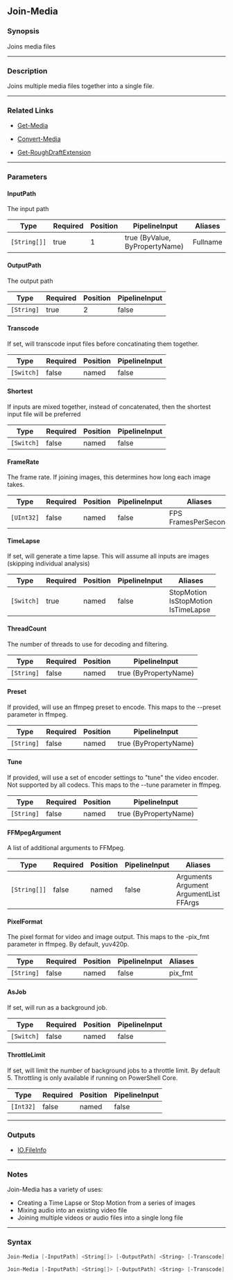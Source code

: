 Join-Media
----------




### Synopsis
Joins media files



---


### Description

Joins multiple media files together into a single file.



---


### Related Links
* [Get-Media](Get-Media.md)



* [Convert-Media](Convert-Media.md)



* [Get-RoughDraftExtension](Get-RoughDraftExtension.md)





---


### Parameters
#### **InputPath**

The input path






|Type        |Required|Position|PipelineInput                 |Aliases |
|------------|--------|--------|------------------------------|--------|
|`[String[]]`|true    |1       |true (ByValue, ByPropertyName)|Fullname|



#### **OutputPath**

The output path






|Type      |Required|Position|PipelineInput|
|----------|--------|--------|-------------|
|`[String]`|true    |2       |false        |



#### **Transcode**

If set, will transcode input files before concatinating them together.






|Type      |Required|Position|PipelineInput|
|----------|--------|--------|-------------|
|`[Switch]`|false   |named   |false        |



#### **Shortest**

If inputs are mixed together, instead of concatenated, then the shortest input file will be preferred






|Type      |Required|Position|PipelineInput|
|----------|--------|--------|-------------|
|`[Switch]`|false   |named   |false        |



#### **FrameRate**

The frame rate.  If joining images, this determines how long each image takes.






|Type      |Required|Position|PipelineInput|Aliases                |
|----------|--------|--------|-------------|-----------------------|
|`[UInt32]`|false   |named   |false        |FPS<br/>FramesPerSecond|



#### **TimeLapse**

If set, will generate a time lapse.
This will assume all inputs are images (skipping individual analysis)






|Type      |Required|Position|PipelineInput|Aliases                                    |
|----------|--------|--------|-------------|-------------------------------------------|
|`[Switch]`|true    |named   |false        |StopMotion<br/>IsStopMotion<br/>IsTimeLapse|



#### **ThreadCount**

The number of threads to use for decoding and filtering.






|Type      |Required|Position|PipelineInput        |
|----------|--------|--------|---------------------|
|`[String]`|false   |named   |true (ByPropertyName)|



#### **Preset**

If provided, will use an ffmpeg preset to encode.
This maps to the --preset parameter in ffmpeg.






|Type      |Required|Position|PipelineInput        |
|----------|--------|--------|---------------------|
|`[String]`|false   |named   |true (ByPropertyName)|



#### **Tune**

If provided, will use a set of encoder settings to "tune" the video encoder.
Not supported by all codecs.  This maps to the --tune parameter in ffmpeg.






|Type      |Required|Position|PipelineInput        |
|----------|--------|--------|---------------------|
|`[String]`|false   |named   |true (ByPropertyName)|



#### **FFMpegArgument**

A list of additional arguments to FFMpeg.






|Type        |Required|Position|PipelineInput|Aliases                                           |
|------------|--------|--------|-------------|--------------------------------------------------|
|`[String[]]`|false   |named   |false        |Arguments<br/>Argument<br/>ArgumentList<br/>FFArgs|



#### **PixelFormat**

The pixel format for video and image output.  This maps to the -pix_fmt parameter in ffmpeg. By default, yuv420p.






|Type      |Required|Position|PipelineInput|Aliases|
|----------|--------|--------|-------------|-------|
|`[String]`|false   |named   |false        |pix_fmt|



#### **AsJob**

If set, will run as a background job.






|Type      |Required|Position|PipelineInput|
|----------|--------|--------|-------------|
|`[Switch]`|false   |named   |false        |



#### **ThrottleLimit**

If set, will limit the number of background jobs to a throttle limit.
By default 5.
Throttling is only available if running on PowerShell Core.






|Type     |Required|Position|PipelineInput|
|---------|--------|--------|-------------|
|`[Int32]`|false   |named   |false        |





---


### Outputs
* [IO.FileInfo](https://learn.microsoft.com/en-us/dotnet/api/System.IO.FileInfo)






---


### Notes
Join-Media has a variety of uses:

* Creating a Time Lapse or Stop Motion from a series of images
* Mixing audio into an existing video file
* Joining multiple videos or audio files into a single long file



---


### Syntax
```PowerShell
Join-Media [-InputPath] <String[]> [-OutputPath] <String> [-Transcode] [-Shortest] [-FrameRate <UInt32>] [-ThreadCount <String>] [-Preset <String>] [-Tune <String>] [-FFMpegArgument <String[]>] [-PixelFormat <String>] [-AsJob] [-ThrottleLimit <Int32>] [<CommonParameters>]
```
```PowerShell
Join-Media [-InputPath] <String[]> [-OutputPath] <String> [-Transcode] [-Shortest] [-FrameRate <UInt32>] -TimeLapse [-ThreadCount <String>] [-Preset <String>] [-Tune <String>] [-FFMpegArgument <String[]>] [-PixelFormat <String>] [-AsJob] [-ThrottleLimit <Int32>] [<CommonParameters>]
```
